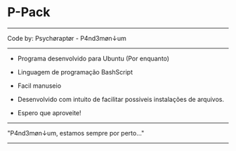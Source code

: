 # P-Pack
--------------------------------------------------------------------------

 Code by: Psychøraptør - P4nd3møn↓um

--------------------------------------------------------------------------

 - Programa desenvolvido para Ubuntu (Por enquanto)
 - Linguagem de programação BashScript
 - Facil manuseio
 - Desenvolvido com intuito de facilitar possiveis instalações de arquivos.

 - Espero que aproveite!

--------------------------------------------------------------------------

 "P4nd3møn↓um, estamos sempre por perto..."

--------------------------------------------------------------------------
